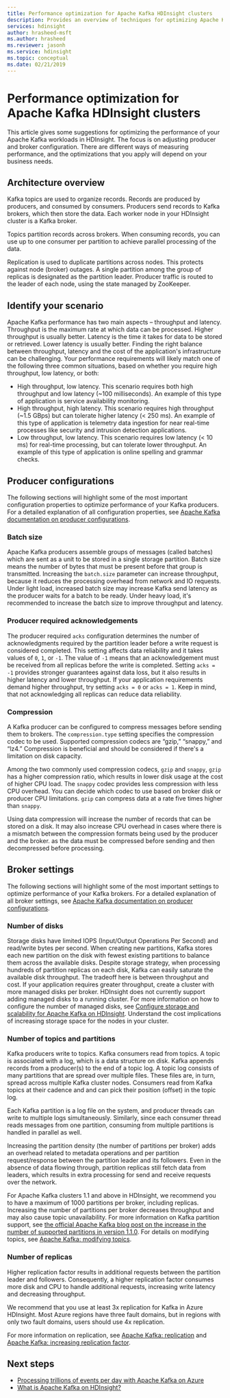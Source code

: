 ```yaml
---
title: Performance optimization for Apache Kafka HDInsight clusters
description: Provides an overview of techniques for optimizing Apache Kafka workloads on Azure HDInsight.
services: hdinsight
author: hrasheed-msft
ms.author: hrasheed
ms.reviewer: jasonh
ms.service: hdinsight
ms.topic: conceptual
ms.date: 02/21/2019
---
```

# Performance optimization for Apache Kafka HDInsight clusters

This article gives some suggestions for optimizing the performance of your Apache Kafka workloads in HDInsight. The focus is on adjusting producer and broker configuration. There are different ways of measuring performance, and the optimizations that you apply will depend on your business needs.

## Architecture overview

Kafka topics are used to organize records. Records are produced by producers, and consumed by consumers. Producers send records to Kafka brokers, which then store the data. Each worker node in your HDInsight cluster is a Kafka broker.

Topics partition records across brokers. When consuming records, you can use up to one consumer per partition to achieve parallel processing of the data.

Replication is used to duplicate partitions across nodes. This protects against node (broker) outages. A single partition among the group of replicas is designated as the partition leader. Producer traffic is routed to the leader of each node, using the state managed by ZooKeeper.

## Identify your scenario

Apache Kafka performance has two main aspects – throughput and latency. Throughput is the maximum rate at which data can be processed. Higher throughput is usually better. Latency is the time it takes for data to be stored or retrieved. Lower latency is usually better. Finding the right balance between throughput, latency and the cost of the application's infrastructure can be challenging. Your performance requirements will likely match one of the following three common situations, based on whether you require high throughput, low latency, or both:

* High throughput, low latency. This scenario requires both high throughput and low latency (~100 milliseconds). An example of this type of application is service availability monitoring.
* High throughput, high latency. This scenario requires high throughput (~1.5 GBps) but can tolerate higher latency (< 250 ms). An example of this type of application is telemetry data ingestion for near real-time processes like security and intrusion detection applications.
* Low throughput, low latency. This scenario requires low latency (< 10 ms) for real-time processing, but can tolerate lower throughput. An example of this type of application is online spelling and grammar checks.

## Producer configurations

The following sections will highlight some of the most important configuration properties to optimize performance of your Kafka producers. For a detailed explanation of all configuration properties, see [Apache Kafka documentation on producer configurations](https://kafka.apache.org/documentation/#producerconfigs).

### Batch size

Apache Kafka producers assemble groups of messages (called batches) which are sent as a unit to be stored in a single storage partition. Batch size means the number of bytes that must be present before that group is transmitted. Increasing the `batch.size` parameter can increase throughput, because it reduces the processing overhead from network and IO requests. Under light load, increased batch size may increase Kafka send latency as the producer waits for a batch to be ready. Under heavy load, it's recommended to increase the batch size to improve throughput and latency.

### Producer required acknowledgements

The producer required `acks` configuration determines the number of acknowledgments required by the partition leader before a write request is considered completed. This setting affects data reliability and it takes values of `0`, `1`, or `-1`. The value of `-1` means that an acknowledgement must be received from all replicas before the write is completed. Setting `acks = -1` provides stronger guarantees against data loss, but it also results in higher latency and lower throughput. If your application requirements demand higher throughput, try setting `acks = 0` or `acks = 1`. Keep in mind, that not acknowledging all replicas can reduce data reliability.

### Compression

A Kafka producer can be configured to compress messages before sending them to brokers. The `compression.type` setting specifies the compression codec to be used. Supported compression codecs are “gzip,” “snappy,” and “lz4.” Compression is beneficial and should be considered if there's a limitation on disk capacity.

Among the two commonly used compression codecs, `gzip` and `snappy`, `gzip` has a higher compression ratio, which results in lower disk usage at the cost of higher CPU load. The `snappy` codec provides less compression with less CPU overhead. You can decide which codec to use based on broker disk or producer CPU limitations. `gzip` can compress data at a rate five times higher than `snappy`.

Using data compression will increase the number of records that can be stored on a disk. It may also increase CPU overhead in cases where there is a mismatch between the compression formats being used by the producer and the broker. as the data must be compressed before sending and then decompressed before processing.

## Broker settings

The following sections will highlight some of the most important settings to optimize performance of your Kafka brokers. For a detailed explanation of all broker settings, see [Apache Kafka documentation on producer configurations](https://kafka.apache.org/documentation/#producerconfigs).


### Number of disks

Storage disks have limited IOPS (Input/Output Operations Per Second) and read/write bytes per second. When creating new partitions, Kafka stores each new partition on the disk with fewest existing partitions to balance them across the available disks. Despite storage strategy, when processing hundreds of partition replicas on each disk, Kafka can easily saturate the available disk throughput. The tradeoff here is between throughput and cost. If your application requires greater throughput, create a cluster with more managed disks per broker. HDInsight does not currently support adding managed disks to a running cluster. For more information on how to configure the number of managed disks, see [Configure storage and scalability for Apache Kafka on HDInsight](apache-kafka-scalability.md). Understand the cost implications of increasing storage space for the nodes in your cluster.

### Number of topics and partitions

Kafka producers write to topics. Kafka consumers read from topics. A topic is associated with a log, which is a data structure on disk. Kafka appends records from a producer(s) to the end of a topic log. A topic log consists of many partitions that are spread over multiple files. These files are, in turn, spread across multiple Kafka cluster nodes. Consumers read from Kafka topics at their cadence and and can pick their position (offset) in the topic log.

Each Kafka partition is a log file on the system, and producer threads can write to multiple logs simultaneously. Similarly, since each consumer thread reads messages from one partition, consuming from multiple partitions is handled in parallel as well.

Increasing the partition density (the number of partitions per broker) adds an overhead related to metadata operations and per partition request/response between the partition leader and its followers. Even in the absence of data flowing through, partition replicas still fetch data from leaders, which results in extra processing for send and receive requests over the network.

For Apache Kafka clusters 1.1 and above in HDInsight, we recommend you to have a maximum of 1000 partitions per broker, including replicas. Increasing the number of partitions per broker decreases throughput and may also cause topic unavailability. For more information on Kafka partition support, see [the official Apache Kafka blog post on the increase in the number of supported partitions in version 1.1.0](https://blogs.apache.org/kafka/entry/apache-kafka-supports-more-partitions). For details on modifying topics, see [Apache Kafka: modifying topics](https://kafka.apache.org/documentation/#basic_ops_modify_topic).

### Number of replicas

Higher replication factor results in additional requests between the partition leader and followers. Consequently, a higher replication factor consumes more disk and CPU to handle additional requests, increasing write latency and decreasing throughput.

We recommend that you use at least 3x replication for Kafka in Azure HDInsight. Most Azure regions have three fault domains, but in regions with only two fault domains, users should use 4x replication.

For more information on replication, see [Apache Kafka: replication](https://kafka.apache.org/documentation/#replication) and [Apache Kafka: increasing replication factor](https://kafka.apache.org/documentation/#basic_ops_increase_replication_factor).

## Next steps

* [Processing trillions of events per day with Apache Kafka on Azure](https://azure.microsoft.com/blog/processing-trillions-of-events-per-day-with-apache-kafka-on-azure/)
* [What is Apache Kafka on HDInsight?](apache-kafka-introduction.md)
